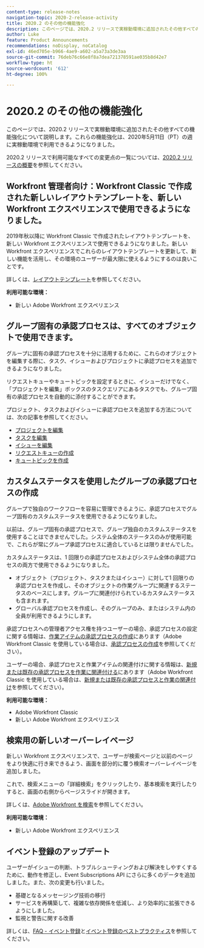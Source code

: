 ```yaml
---
content-type: release-notes
navigation-topic: 2020-2-release-activity
title: 2020.2 のその他の機能強化
description: このページでは、2020.2 リリースで実稼動環境に追加されたその他すべての機能強化について説明します。これらの機能強化は、2020年5月11日（PT）の週に実稼動環境で利用できるようになりました。
author: Luke
feature: Product Announcements
recommendations: noDisplay, noCatalog
exl-id: 46ed705e-b966-4ae9-a602-a5a73a3de3aa
source-git-commit: 76deb76c66e8f8a7dea721378591ae035b8d42e7
workflow-type: ht
source-wordcount: '612'
ht-degree: 100%

---
```


# 2020.2 のその他の機能強化

このページでは、2020.2 リリースで実稼動環境に追加されたその他すべての機能強化について説明します。これらの機能強化は、2020年5月11日（PT）の週に実稼動環境で利用できるようになりました。

2020.2 リリースで利用可能なすべての変更点の一覧については、[2020.2 リリースの概要](../../../product-announcements/product-releases/2020.2.-release-activity/2020.2-release-overview.md)を参照してください。

## Workfront 管理者向け：Workfront Classic で作成された新しいレイアウトテンプレートを、新しい Workfront エクスペリエンスで使用できるようになりました。

2019年秋以降に Workfront Classic で作成されたレイアウトテンプレートを、新しい Workfront エクスペリエンスで使用できるようになりました。新しい Workfront エクスペリエンスでこれらのレイアウトテンプレートを更新して、新しい機能を活用し、その環境のユーザーが最大限に使えるようにするのは良いことです。

詳しくは、[レイアウトテンプレート](../../../administration-and-setup/customize-workfront/use-layout-templates/use-layout-templates-customize-ui.md)を参照してください。

**利用可能な環境：**

* 新しい Adobe Workfront エクスペリエンス

## グループ固有の承認プロセスは、すべてのオブジェクトで使用できます。

グループに固有の承認プロセスを十分に活用するために、これらのオブジェクトを編集する際に、タスク、イシューおよびプロジェクトに承認プロセスを追加できるようになりました。

リクエストキューやキュートピックを設定するときに、イシューだけでなく、「プロジェクトを編集」ボックスのタスクエリアにあるタスクでも、グループ固有の承認プロセスを自動的に添付することができます。

プロジェクト、タスクおよびイシューに承認プロセスを追加する方法については、次の記事を参照してください。

* [プロジェクトを編集](../../../manage-work/projects/manage-projects/edit-projects.md)
* [タスクを編集](../../../manage-work/tasks/manage-tasks/edit-tasks.md)
* [イシューを編集](../../../manage-work/issues/manage-issues/edit-issues.md)
* [リクエストキューの作成](../../../manage-work/requests/create-and-manage-request-queues/create-request-queue.md)
* [キュートピックを作成](../../../manage-work/requests/create-and-manage-request-queues/create-queue-topics.md)

## カスタムステータスを使用したグループの承認プロセスの作成

グループで独自のワークフローを容易に管理できるように、承認プロセスでグループ固有のカスタムステータスを使用できるようになりました。

以前は、グループ固有の承認プロセスで、グループ独自のカスタムステータスを使用することはできませんでした。システム全体のステータスのみが使用可能で、これらが常にグループ承認プロセスに適合しているとは限りませんでした。

カスタムステータスは、1 回限りの承認プロセスおよびシステム全体の承認プロセスの両方で使用できるようになりました。

* オブジェクト（プロジェクト、タスクまたはイシュー）に対して1 回限りの承認プロセスを作成し、そのオブジェクトの作業グループに関連するステータスのベースにします。グループに関連付けられているカスタムステータスも含まれます。
* グローバル承認プロセスを作成し、そのグループのみ、またはシステム内の全員が利用できるようにします。

承認プロセスへの管理者アクセス権を持つユーザーの場合、承認プロセスの設定に関する情報は、[作業アイテムの承認プロセスの作成](../../../administration-and-setup/customize-workfront/configure-approval-milestone-processes/create-approval-processes.md)にあります（Adobe Workfront Classic を使用している場合は、[承認プロセスの作成](https://one.workfront.com/s/article/Creating-Approval-Processes-1001577410)を参照してください）。

ユーザーの場合、承認プロセスと作業アイテムの関連付けに関する情報は、[新規または既存の承認プロセスを作業に関連付ける](../../../review-and-approve-work/manage-approvals/associate-approval-with-work.md)にあります（Adobe Workfront Classic を使用している場合は、[新規または既存の承認プロセスと作業の関連付け](https://one.workfront.com/s/article/Associating-a-New-or-Existing-Approval-Process-with-Work-708455630)を参照してください）。

**利用可能な環境：**

* Adobe Workfront Classic
* 新しい Adobe Workfront エクスペリエンス

## 検索用の新しいオーバーレイページ

新しい Workfront エクスペリエンスで、ユーザーが検索ページと以前のページをより快適に行き来できるよう、画面を部分的に覆う検索オーバーレイページを追加しました。

これで、検索メニューの「詳細検索」をクリックしたり、基本検索を実行したりすると、画面の右側からページスライドが開きます。

詳しくは、[Adobe Workfront を検索](../../../workfront-basics/navigate-workfront/search/search-workfront.md)を参照してください。

**利用可能な環境：**

* 新しい Adobe Workfront エクスペリエンス

## イベント登録のアップデート

ユーザーがイシューの判断、トラブルシューティングおよび解決をしやすくするために、動作を修正し、Event Subscriptions API にさらに多くのデータを追加しました。また、次の変更も行いました。

* 基礎となるメッセージング技術の移行
* サービスを再構築して、複雑な依存関係を低減し、より効率的に拡張できるようにしました。
* 監視と警告に関する改善

詳しくは、[FAQ - イベント登録](../../../wf-api/general/event-subs-faq.md)と[イベント登録のベストプラクティス](../../../wf-api/general/event-sub-best-practice.md)を参照してください。
